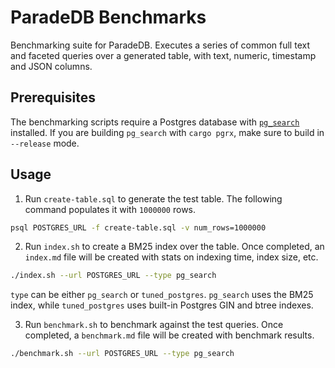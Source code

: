 # ParadeDB Benchmarks

Benchmarking suite for ParadeDB. Executes a series of common full text and faceted queries over a generated table,
with text, numeric, timestamp and JSON columns.

## Prerequisites

The benchmarking scripts require a Postgres database with [`pg_search`](pg_search) installed. If you are building `pg_search` with
`cargo pgrx`, make sure to build in `--release` mode.

## Usage

1. Run `create-table.sql` to generate the test table. The following command populates it with `1000000` rows.

```bash
psql POSTGRES_URL -f create-table.sql -v num_rows=1000000
```

2. Run `index.sh` to create a BM25 index over the table. Once completed, an `index.md` file will be created with stats on indexing time, index size, etc.

```bash
./index.sh --url POSTGRES_URL --type pg_search
```

`type` can be either `pg_search` or `tuned_postgres`. `pg_search` uses the BM25 index, while `tuned_postgres` uses built-in Postgres GIN and btree indexes.

3. Run `benchmark.sh` to benchmark against the test queries. Once completed, a `benchmark.md` file will be created with benchmark results.

```bash
./benchmark.sh --url POSTGRES_URL --type pg_search
```
